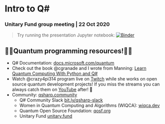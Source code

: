 # Intro to Q\#
### Unitary Fund group meeting | 22 Oct 2020


> Try running the presentation Jupyter notebook: [![Binder](https://mybinder.org/badge_logo.svg)](https://mybinder.org/v2/gh/crazy4pi314/uf-qsharp-intro/main?filepath=presentation.ipynb)
> 


## 👩‍💻Quantum programming resources!👩‍💻

- Q# Documentation: [docs.microsoft.com/quantum](https://docs.microsoft.com/quantum)
- Check out the book @cgranade and I wrote from Manning: [Learn Quantum Computing With Python and Q#](bit.ly/qsharp-book)
- Watch @crazy4pi314 program live on [Twitch](https://twitch.tv/crazy4pi314) while she works on open source quantum development projects! If you miss the streams you can always catch them on [YouTube](https://youtube.com/SarahKaiser314) after! 💖
- Community: [qsharp.community](https://qsharp.community/)
    - Q# Community Slack [bit.ly/qsharp-slack](https://bit.ly/qsharp-slack)
    - Women in Quantum Computing and Algorithms (WIQCA): [wiqca.dev](https://wiqca.dev)
    - Quantum Open Source Foundation: [qosf.org](https://www.qosf.org/)
    - Unitary Fund [unitary.fund](https://unitary.fund/)

